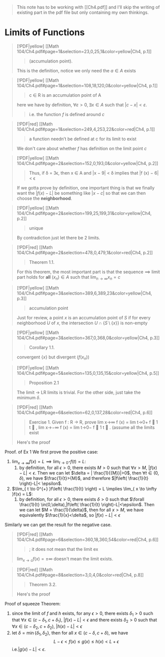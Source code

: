 > This note has to be working with [[Ch4.pdf]] and I'll skip the writing of existing part in the pdf file but only containing my own thinkings.

# Limits of Functions

> [!PDF|yellow] [[Math 104/Ch4.pdf#page=1&selection=23,0,25,1&color=yellow|Ch4, p.1]]
> > (accumulation point). 
> 
> This is the definition, notice we only need the $a \in A$ exists 

> [!PDF|yellow] [[Math 104/Ch4.pdf#page=1&selection=108,18,120,0&color=yellow|Ch4, p.1]]
> >  c ∈ R is an accumulation point of A
> 
> here we have by definition, $\forall \varepsilon>0,\exists x \in A$ such that $\left| c-x \right|<\varepsilon$.
> > i.e. the function $f$ is defined around $c$


> [!PDF|red] [[Math 104/Ch4.pdf#page=1&selection=249,4,253,22&color=red|Ch4, p.1]]
> > a function needn’t be defined at c for its limit to exist
> 
> We don't care about whether $f$ has definition on the limit point $c$

> [!PDF|yellow] [[Math 104/Ch4.pdf#page=2&selection=152,0,193,0&color=yellow|Ch4, p.2]]
> > Thus, if δ = 3ϵ, then x ∈ A and |x − 9| < δ implies that |f (x) − 6| < ϵ
> 
> If we gotta prove by definition, one important thing is that we finally want the $\left| f(x)-L \right|$ be something like $\left| x-c \right|$ so that we can then choose the **neighborhood**.

> [!PDF|yellow] [[Math 104/Ch4.pdf#page=2&selection=199,25,199,31&color=yellow|Ch4, p.2]]
> > unique
> 
> By contradiction just let there be $2$ limits.

> [!PDF|red] [[Math 104/Ch4.pdf#page=2&selection=478,0,479,1&color=red|Ch4, p.2]]
> > Theorem 1.1. 
> 
> For this theorem, the most important part is that the sequence $\implies$ limit part holds for **all** $(x_{n})\in A$ such that $\lim_{ n \to \infty }x_{n} = c$

> [!PDF|yellow] [[Math 104/Ch4.pdf#page=3&selection=389,6,389,23&color=yellow|Ch4, p.3]]
> > accumulation point
> 
> Just for review, a point $x$ is an accumulation point of $S$ if for every neighborhood $U$ of $x$, the intersection $U \cap \{ S \setminus \{ x \} \}$ is non-empty

> [!PDF|yellow] [[Math 104/Ch4.pdf#page=3&selection=367,0,368,0&color=yellow|Ch4, p.3]]
> > Corollary 1.1.
> 
> convergent $\{ x \}$ but divergent $(f(x_{n}))$

> [!PDF|yellow] [[Math 104/Ch4.pdf#page=5&selection=135,0,135,15&color=yellow|Ch4, p.5]]
> > Proposition 2.1
> 
> The limit $\to$ LR limits is trivial. For the other side, just take the minimum $\delta$.


> [!PDF|red] [[Math 104/Ch4.pdf#page=6&selection=62,0,137,28&color=red|Ch4, p.6]]
> > Exercise 1. Given f : R → R, prove lim x→∞ f (x) = lim t→0+ f  1 t  , lim x→−∞ f (x) = lim t→0− f  1 t  . (assume all the limits exist
> 
> Here's the proof

Proof. of Ex 1
We first prove the positive case:
1. $\lim_{ x \to \infty }f(x) = L \implies \lim_{ t \to 0^{+} }f(t)= L$:
	1. by definition, for all $\epsilon > 0$, there exists $M > 0$ such that $\forall x>M$, $|f(x)-L|<\epsilon$. Then we can let $\delta = | \frac{1}{{M}}|>0$, then $\forall t\in(0,\delta)$, we have $\frac{1}{t}>{M}$, and therefore $|f\left( \frac{1}{t} \right)-L|< \epsilon$.
2. $\lim_{ t \to 0^{+} }f\left( \frac{1}{t} \right) = L \implies \lim_{ x \to \infty }f(x) = L$:
	1. by definition, for all $\epsilon >0$, there exists $\delta>0$ such that $\forall \frac{1}{t} \in(0,\delta),|f\left( \frac{1}{t} \right)-L|<\epsilon$. Then we can let $M = \frac{1}{\delta}$, then for all $x > M$, we have equivalently $\frac{1}{x}<\delta$, so $|f(x) -L|<\epsilon$

Similarly we can get the result for the negative case.

> [!PDF|red] [[Math 104/Ch4.pdf#page=6&selection=360,18,360,54&color=red|Ch4, p.6]]
> > ; it does not mean that the limit ex
> 
> $\lim_{ x \to c }f(x) = \pm \infty$ doesn't mean the limit exists.

> [!PDF|red] [[Math 104/Ch4.pdf#page=8&selection=3,0,4,0&color=red|Ch4, p.8]]
> > Theorem 3.2.
> 
> Here's the proof

Proof of squeeze Theorem:
1. since the limit of $f$ and $h$ exists, for any $\epsilon>0$, there exists $\delta_{1} >0$ such that $\forall x \in(c-\delta_{1},c+\delta_{1})$, $|f(x)-L|<\epsilon$ and there exists $\delta_{2}>0$ such that $\forall x \in(c-\delta_{2},c+\delta_{2})$, $|h(x)-L|<\epsilon$
2. let $\delta = \min \{ \delta_{1},\delta_{2} \}$, then for all $x \in (c-\delta,c+\delta)$, we have $$
L - \epsilon < f(x) \leq g(x) \leq h(x) < L + \epsilon
$$
	i.e.$|g(x)-L|< \epsilon$. 

